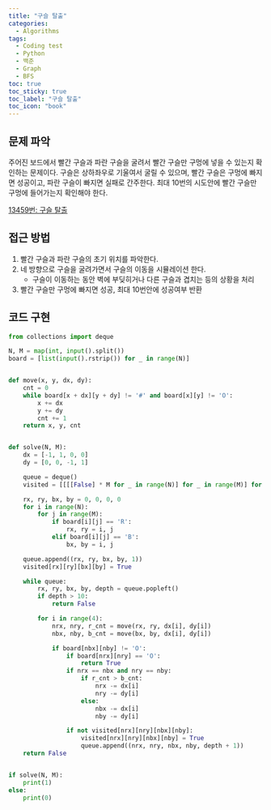 ```yaml
---
title: "구슬 탈출"
categories:
  - Algorithms
tags:
  - Coding test
  - Python
  - 백준
  - Graph
  - BFS
toc: true
toc_sticky: true
toc_label: "구슬 탈출"
toc_icon: "book"
---
```

## 문제 파악
주어진 보드에서 빨간 구슬과 파란 구슬을 굴려서 빨간 구슬만 구멍에 넣을 수 있는지 확인하는 문제이다. 구슬은 상하좌우로 기울여서 굴릴 수 있으며, 빨간 구슬은 구멍에 빠지면 성공이고, 파란 구슬이 빠지면 실패로 간주한다. 최대 10번의 시도안에 빨간 구슬만 구멍에 들어가는지 확인해야 한다.

[13459번: 구슬 탈출](https://www.acmicpc.net/problem/13459)

## 접근 방법

1. 빨간 구슬과 파란 구슬의 초기 위치를 파악한다.
2. 네 방향으로 구슬을 굴려가면서 구슬의 이동을 시뮬레이션 한다.
    - 구슬이 이동하는 동안 벽에 부딪히거나 다른 구슬과 겹치는 등의 상황을 처리
3. 빨간 구슬만 구멍에 빠지면 성공, 최대 10번안에 성공여부 반환

## 코드 구현
```python
from collections import deque

N, M = map(int, input().split())
board = [list(input().rstrip()) for _ in range(N)]


def move(x, y, dx, dy):
    cnt = 0
    while board[x + dx][y + dy] != '#' and board[x][y] != 'O':
        x += dx
        y += dy
        cnt += 1
    return x, y, cnt


def solve(N, M):
    dx = [-1, 1, 0, 0]
    dy = [0, 0, -1, 1]

    queue = deque()
    visited = [[[[False] * M for _ in range(N)] for _ in range(M)] for _ in range(N)]

    rx, ry, bx, by = 0, 0, 0, 0
    for i in range(N):
        for j in range(M):
            if board[i][j] == 'R':
                rx, ry = i, j
            elif board[i][j] == 'B':
                bx, by = i, j

    queue.append((rx, ry, bx, by, 1))
    visited[rx][ry][bx][by] = True

    while queue:
        rx, ry, bx, by, depth = queue.popleft()
        if depth > 10:
            return False

        for i in range(4):
            nrx, nry, r_cnt = move(rx, ry, dx[i], dy[i])
            nbx, nby, b_cnt = move(bx, by, dx[i], dy[i])

            if board[nbx][nby] != 'O':
                if board[nrx][nry] == 'O':
                    return True
                if nrx == nbx and nry == nby:
                    if r_cnt > b_cnt:
                        nrx -= dx[i]
                        nry -= dy[i]
                    else:
                        nbx -= dx[i]
                        nby -= dy[i]

                if not visited[nrx][nry][nbx][nby]:
                    visited[nrx][nry][nbx][nby] = True
                    queue.append((nrx, nry, nbx, nby, depth + 1))
    return False


if solve(N, M):
    print(1)
else:
    print(0)
```
